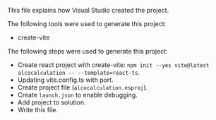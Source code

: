 This file explains how Visual Studio created the project.

The following tools were used to generate this project:
- create-vite

The following steps were used to generate this project:
- Create react project with create-vite: `npm init --yes vite@latest alcocalculation -- --template=react-ts`.
- Updating vite.config.ts with port.
- Create project file (`alcocalculation.esproj`).
- Create `launch.json` to enable debugging.
- Add project to solution.
- Write this file.
